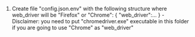 1. Create file "config.json.env" with the following structure where web_driver will be "Firefox" or "Chrome":
    {
        "web_driver":... 
    }
     -Disclaimer: you need to put "chromedriver.exe" executable in this folder if you are going to use "Chrome" as "web_driver"